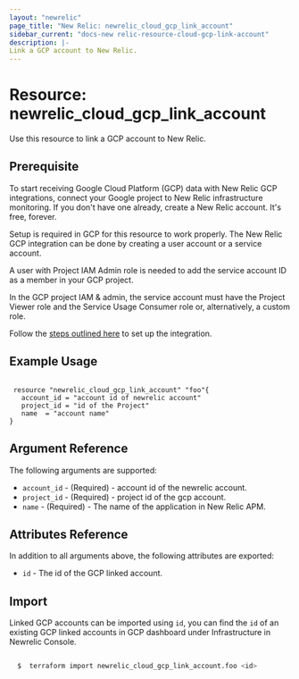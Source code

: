 ```yaml
---
layout: "newrelic"
page_title: "New Relic: newrelic_cloud_gcp_link_account"
sidebar_current: "docs-new relic-resource-cloud-gcp-link-account"
description: |-
Link a GCP account to New Relic.
---
```


# Resource: newrelic_cloud_gcp_link_account

Use this resource to link a GCP account to New Relic.

## Prerequisite

To start receiving Google Cloud Platform (GCP) data with New Relic GCP integrations, connect your Google project to New Relic infrastructure monitoring. If you don't have one already, create a New Relic account. It's free, forever.

Setup is required in GCP for this resource to work properly. The New Relic GCP integration can be done by creating a user account or a service account.

A user with Project IAM Admin role is needed to add the service account ID as a member in your GCP project.

In the GCP project IAM & admin, the service account must have the Project Viewer role and the Service Usage Consumer role or, alternatively, a custom role.

Follow the [steps outlined here](https://docs.newrelic.com/docs/infrastructure/google-cloud-platform-integrations/get-started/connect-google-cloud-platform-services-new-relic) to set up the integration.


## Example Usage

```hcl
 
 resource "newrelic_cloud_gcp_link_account" "foo"{
   account_id = "account id of newrelic account"
   project_id = "id of the Project"
   name  = "account name"
}
```

## Argument Reference

The following arguments are supported:

- `account_id` - (Required) - account id of the newrelic account.
- `project_id` - (Required) - project id of the gcp account.
- `name` - (Required) - The name of the application in New Relic APM.

## Attributes Reference

In addition to all arguments above, the following attributes are exported:

- `id` - The id of the GCP linked account.

## Import

Linked GCP accounts can be imported using `id`, you can find the `id` of an existing GCP linked accounts in GCP dashboard under Infrastructure in Newrelic Console.

```bash

  $  terraform import newrelic_cloud_gcp_link_account.foo <id>

```
